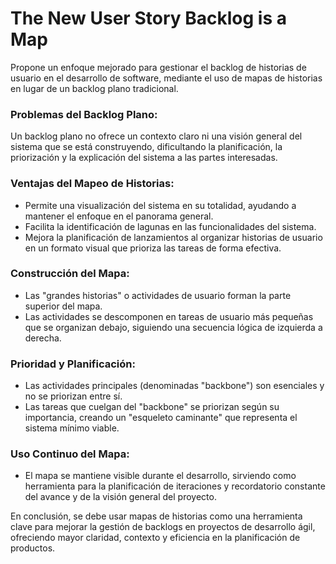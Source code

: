 # The New User Story Backlog is a Map

Propone un enfoque mejorado para gestionar el backlog de historias de usuario en el desarrollo de software, mediante el uso de mapas de historias en lugar de un backlog plano tradicional.

### Problemas del Backlog Plano: 

Un backlog plano no ofrece un contexto claro ni una visión general del sistema que se está construyendo, dificultando la planificación, la priorización y la explicación del sistema a las partes interesadas.

### Ventajas del Mapeo de Historias:

- Permite una visualización del sistema en su totalidad, ayudando a mantener el enfoque en el panorama general.
- Facilita la identificación de lagunas en las funcionalidades del sistema.
- Mejora la planificación de lanzamientos al organizar historias de usuario en un formato visual que prioriza las tareas de forma efectiva.


### Construcción del Mapa:

- Las "grandes historias" o actividades de usuario forman la parte superior del mapa.
- Las actividades se descomponen en tareas de usuario más pequeñas que se organizan debajo, siguiendo una secuencia lógica de izquierda a derecha.

### Prioridad y Planificación:

- Las actividades principales (denominadas "backbone") son esenciales y no se priorizan entre sí.
- Las tareas que cuelgan del "backbone" se priorizan según su importancia, creando un "esqueleto caminante" que representa el sistema mínimo viable.

### Uso Continuo del Mapa:

- El mapa se mantiene visible durante el desarrollo, sirviendo como herramienta para la planificación de iteraciones y recordatorio constante del avance y de la visión general del proyecto.


En conclusión, se debe usar  mapas de historias como una herramienta clave para mejorar la gestión de backlogs en proyectos de desarrollo ágil, ofreciendo mayor claridad, contexto y eficiencia en la planificación de productos.







